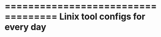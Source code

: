 ===================================
 Linix tool configs for every day
===================================
